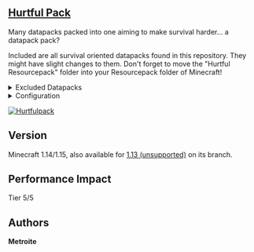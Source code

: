 ## [Hurtful Pack](https://download.metroite.de/#/home?url=https://github.com/Metroite/datapacks/tree/1.14/Hurtful%20Pack&rootDirectory=false)

Many datapacks packed into one aiming to make survival harder... a datapack pack?

Included are all survival oriented datapacks found in this repository. They might have slight changes to them. Don't forget to move the "Hurtful Resourcepack" folder into your Resourcepack folder of Minecraft!

<details>
<summary>Excluded Datapacks</summary>
<br>

+ [spectatorrevive](https://www.metroite.de/spectatorrevive)
+ [voiddimension](https://www.metroite.de/voiddimension)
+ [worseoldpvp](https://www.metroite.de/worseoldpvp)

</details>
<details>
<summary>Configuration</summary>
<br>

Specific datapacks can be turned off by setting *$\<name of the datapack\>$* in *hp.storeboard* to 0 (1 is default): `/scoreboard players set $<name of the datapack>$ hp.storeboard 0`

</details>

<a href="https://download.metroite.de/#/home?url=https://github.com/Metroite/datapacks/tree/1.14/Hurtful%20Pack&rootDirectory=false" rel="HeEelLp!">![Hurtfulpack](Hurtfulpack.png?raw=true "HeEelLp!")</a>

## Version

Minecraft 1.14/1.15, also available for [1.13 (unsupported)](https://github.com/Metroite/datapacks/tree/1.13/Hurtful%20Pack) on its branch.

## Performance Impact

Tier 5/5

## Authors

**Metroite**
